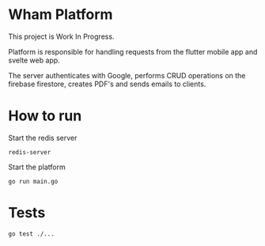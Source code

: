 # Wham Platform

This project is Work In Progress.

Platform is responsible for handling requests from the flutter mobile app and svelte web app.

The server authenticates with Google, performs CRUD operations on the firebase firestore, creates PDF's
and sends emails to clients.

# How to run 

Start the redis server

`redis-server`

Start the platform

`go run main.go`

# Tests

`go test ./...`